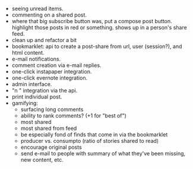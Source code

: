 - seeing unread items.
- commenting on a shared post.
- where that big subscribe button was, put a compose post button. highlight those posts in red or something. shows up in a person's share feed.
- clean up and refactor a bit
- bookmarklet: api to create a post-share from url, user (session?), and html content.
- e-mail notifications.
- comment creation via e-mail replies.
- one-click instapaper integration.
- one-click evernote integration.
- admin interface.
- "n <note>" integration via the api.
- print individual post.
- gamifying:
	- surfacing long comments
	- ability to rank comments? (+1 for "best of")
	- most shared
	- most shared from feed
	- be especially fond of finds that come in via the bookmarklet
	- producer vs. consumpto (ratio of stories shared to read)
	- encourage original posts
	- send e-mail to people with summary of what they've been missing, new content, etc.